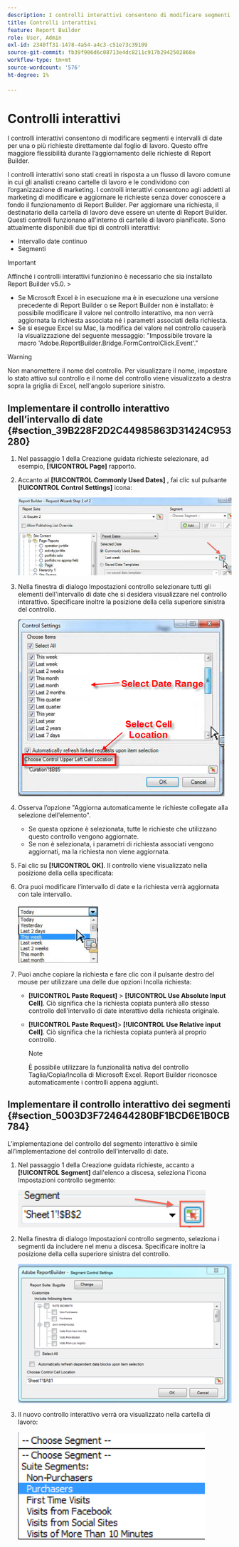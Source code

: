```yaml
---
description: I controlli interattivi consentono di modificare segmenti e intervalli di date per una o più richieste direttamente dal foglio di lavoro. Questo offre maggiore flessibilità durante l’aggiornamento delle richieste di Report Builder.
title: Controlli interattivi
feature: Report Builder
role: User, Admin
exl-id: 2340ff31-1478-4a54-a4c3-c51e73c39109
source-git-commit: fb39f906d6c08713e4dc8211c917b2942502868e
workflow-type: tm+mt
source-wordcount: '576'
ht-degree: 1%

---
```


# Controlli interattivi

I controlli interattivi consentono di modificare segmenti e intervalli di date per una o più richieste direttamente dal foglio di lavoro. Questo offre maggiore flessibilità durante l’aggiornamento delle richieste di Report Builder.

I controlli interattivi sono stati creati in risposta a un flusso di lavoro comune in cui gli analisti creano cartelle di lavoro e le condividono con l’organizzazione di marketing. I controlli interattivi consentono agli addetti al marketing di modificare e aggiornare le richieste senza dover conoscere a fondo il funzionamento di Report Builder. Per aggiornare una richiesta, il destinatario della cartella di lavoro deve essere un utente di Report Builder. Questi controlli funzionano all&#39;interno di cartelle di lavoro pianificate. Sono attualmente disponibili due tipi di controlli interattivi:

* Intervallo date continuo
* Segmenti 

>[!IMPORTANT]
>
>Affinché i controlli interattivi funzionino è necessario che sia installato Report Builder v5.0. >
>* Se Microsoft Excel è in esecuzione ma è in esecuzione una versione precedente di Report Builder o se Report Builder non è installato: è possibile modificare il valore nel controllo interattivo, ma non verrà aggiornata la richiesta associata né i parametri associati della richiesta.
>* Se si esegue Excel su Mac, la modifica del valore nel controllo causerà la visualizzazione del seguente messaggio: &quot;Impossibile trovare la macro &#39;Adobe.ReportBuilder.Bridge.FormControlClick.Event&#39;.&quot;
>

>[!WARNING]
>
>Non manomettere il nome del controllo. Per visualizzare il nome, impostare lo stato attivo sul controllo e il nome del controllo viene visualizzato a destra sopra la griglia di Excel, nell&#39;angolo superiore sinistro.

## Implementare il controllo interattivo dell’intervallo di date {#section_39B228F2D2C44985863D31424C953280}

1. Nel passaggio 1 della Creazione guidata richieste selezionare, ad esempio, **[!UICONTROL Page]** rapporto.
1. Accanto al **[!UICONTROL Commonly Used Dates]** , fai clic sul pulsante **[!UICONTROL Control Settings]** icona:

   ![Schermata del Passaggio 1 della Creazione guidata richieste che evidenzia l&#39;icona Impostazioni controllo. ](assets/date_range_control.png)

1. Nella finestra di dialogo Impostazioni controllo selezionare tutti gli elementi dell&#39;intervallo di date che si desidera visualizzare nel controllo interattivo. Specificare inoltre la posizione della cella superiore sinistra del controllo.

   ![Schermata che mostra gli elementi di intervallo date selezionati e la posizione della cella in alto a sinistra.](assets/control_settings.png)

1. Osserva l’opzione &quot;Aggiorna automaticamente le richieste collegate alla selezione dell’elemento&quot;.

   * Se questa opzione è selezionata, tutte le richieste che utilizzano questo controllo vengono aggiornate.
   * Se non è selezionata, i parametri di richiesta associati vengono aggiornati, ma la richiesta non viene aggiornata.

1. Fai clic su **[!UICONTROL OK]**. Il controllo viene visualizzato nella posizione della cella specificata:

1. Ora puoi modificare l’intervallo di date e la richiesta verrà aggiornata con tale intervallo.

   ![Schermata che mostra l’intervallo di date selezionato.](assets/date_range_control_interactive.png)

1. Puoi anche copiare la richiesta e fare clic con il pulsante destro del mouse per utilizzare una delle due opzioni Incolla richiesta:

   * **[!UICONTROL Paste Request]** > **[!UICONTROL Use Absolute Input Cell]**. Ciò significa che la richiesta copiata punterà allo stesso controllo dell’intervallo di date interattivo della richiesta originale.

   * **[!UICONTROL Paste Request]**> **[!UICONTROL Use Relative input Cell]**. Ciò significa che la richiesta copiata punterà al proprio controllo.

     >[!NOTE]
     >
     >È possibile utilizzare la funzionalità nativa del controllo Taglia/Copia/Incolla di Microsoft Excel. Report Builder riconosce automaticamente i controlli appena aggiunti.

## Implementare il controllo interattivo dei segmenti {#section_5003D3F724644280BF1BCD6E1B0CB784}

L’implementazione del controllo del segmento interattivo è simile all’implementazione del controllo dell’intervallo di date.

1. Nel passaggio 1 della Creazione guidata richieste, accanto a **[!UICONTROL Segment]** dall&#39;elenco a discesa, seleziona l&#39;icona Impostazioni controllo segmento:

   ![Schermata dell’icona Impostazioni controllo segmento.](assets/segment_interactive_1.png)

1. Nella finestra di dialogo Impostazioni controllo segmento, seleziona i segmenti da includere nel menu a discesa. Specificare inoltre la posizione della cella superiore sinistra del controllo.

   ![Schermata che mostra le impostazioni di controllo del segmento con i segmenti selezionati e la posizione della cella.](assets/segment_drop_down_properties.png)

1. Il nuovo controllo interattivo verrà ora visualizzato nella cartella di lavoro:

   ![Schermata che mostra il nuovo controllo interattivo selezionato.](assets/segment_interactive_3.png)
